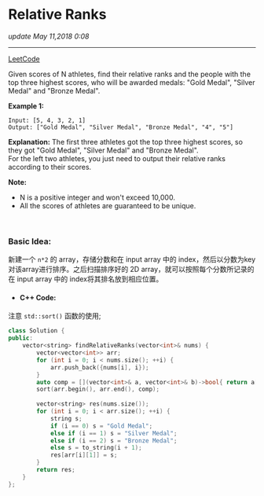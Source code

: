 # Relative Ranks
_update May 11,2018  0:08_

---
[LeetCode](https://leetcode.com/problems/relative-ranks/description/)

Given scores of N athletes, find their relative ranks and the people with the top three highest scores, who will be awarded medals: "Gold Medal", "Silver Medal" and "Bronze Medal".

**Example 1:**

    Input: [5, 4, 3, 2, 1]
    Output: ["Gold Medal", "Silver Medal", "Bronze Medal", "4", "5"]
    
**Explanation:** The first three athletes got the top three highest scores, so they got "Gold Medal", "Silver Medal" and "Bronze Medal".   
For the left two athletes, you just need to output their relative ranks according to their scores.

**Note:**
* N is a positive integer and won't exceed 10,000.
* All the scores of athletes are guaranteed to be unique.

<br>

### Basic Idea:
新建一个 `n*2` 的 array，存储分数和在 input array 中的 index，然后以分数为key对该array进行排序。之后扫描排序好的 2D array，就可以按照每个分数所记录的在 input array 中的 index将其排名放到相应位置。

* #### C++ Code:
注意 `std::sort()` 函数的使用;
```cpp
class Solution {
public:
    vector<string> findRelativeRanks(vector<int>& nums) {
        vector<vector<int>> arr;
        for (int i = 0; i < nums.size(); ++i) {
            arr.push_back({nums[i], i});
        }
        auto comp = [](vector<int>& a, vector<int>& b)->bool{ return a[0] > b[0]; };
        sort(arr.begin(), arr.end(), comp);
        
        vector<string> res(nums.size());
        for (int i = 0; i < arr.size(); ++i) {
            string s;
            if (i == 0) s = "Gold Medal";
            else if (i == 1) s = "Silver Medal";
            else if (i == 2) s = "Bronze Medal";
            else s = to_string(i + 1);
            res[arr[i][1]] = s;
        }
        return res;
    }
};
```










